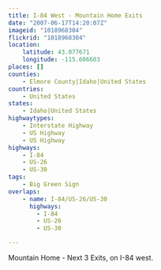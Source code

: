 ```yaml
---
title: I-84 West - Mountain Home Exits
date: "2007-06-17T14:20:07Z"
imageid: "1018968304"
flickrid: "1018968304"
location:
    latitude: 43.077671
    longitude: -115.606603
places: []
counties:
    - Elmore County|Idaho|United States
countries:
    - United States
states:
    - Idaho|United States
highwaytypes:
    - Interstate Highway
    - US Highway
    - US Highway
highways:
    - I-84
    - US-26
    - US-30
tags:
    - Big Green Sign
overlaps:
    - name: I-84/US-26/US-30
      highways:
        - I-84
        - US-26
        - US-30

---
```

Mountain Home - Next 3 Exits, on I-84 west.
